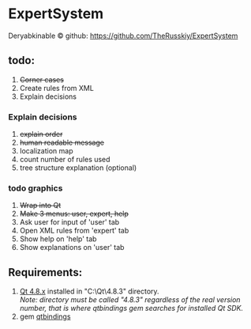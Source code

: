 ExpertSystem
============

Deryabkinable ©
github: https://github.com/TheRusskiy/ExpertSystem


## todo:
  1. <del>Corner cases</del>
  2. Create rules from XML
  3. Explain decisions

### Explain decisions
  1. <del>explain order</del>
  2. <del>human readable message</del>
  3. localization map
  4. count number of rules used
  5. tree structure explanation (optional)

### todo graphics
  1. <del>Wrap into Qt</del>
  2. <del>Make 3 menus: user, expert, help</del>
  3. Ask user for input of 'user' tab
  4. Open XML rules from 'expert' tab
  5. Show help on 'help' tab
  6. Show explanations on 'user' tab

## Requirements:
  1. <a href = "http://qt-project.org/downloads">Qt 4.8.x</a> installed in "C:\Qt\4.8.3" directory.
   <br> <i>Note: directory must be called "4.8.3" regardless of the real version number, that is where qtbindings gem searches for installed Qt SDK.</i>
  2. gem <a href="https://github.com/ryanmelt/qtbindings">qtbindings </a>